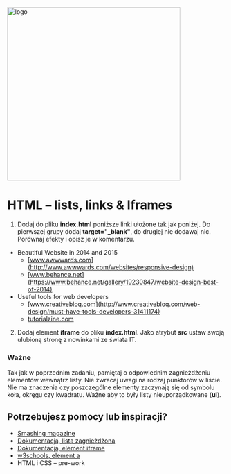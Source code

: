 <img alt="logo" src="http://coderslab.pl/svg/logo-coderslab.svg" width="400">

# HTML &ndash; lists, links & Iframes

1. Dodaj do pliku **index.html** poniższe linki ułożone tak jak poniżej. Do pierwszej grupy dodaj **target="_blank"**, do drugiej nie dodawaj nic. Porównaj efekty i opisz je w komentarzu.

 * Beautiful Website in 2014 and 2015
    * [www.awwwards.com](http://www.awwwards.com/websites/responsive-design)
    * [www.behance.net](https://www.behance.net/gallery/19230847/website-design-best-of-2014)
 * Useful tools for web developers
    * [www.creativebloq.com](http://www.creativebloq.com/web-design/must-have-tools-developers-31411174)
    * [tutorialzine.com](http://tutorialzine.com/2014/09/50-awesome-tools-and-resources-for-web-developers)


2. Dodaj element **iframe** do pliku **index.html**. Jako atrybut **src** ustaw swoją ulubioną stronę z nowinkami ze świata IT.


### Ważne

Tak jak w poprzednim zadaniu, pamiętaj o odpowiednim zagnieżdżeniu elementów wewnątrz listy. Nie zwracaj uwagi na rodzaj punktorów w liście. Nie ma znaczenia czy poszczególne elementy zaczynają się od symbolu koła, okręgu czy kwadratu. Ważne aby to były listy nieuporządkowane (**ul**).



## Potrzebujesz pomocy lub inspiracji?
* [Smashing magazine](https://www.smashingmagazine.com)
* [Dokumentacja, lista zagnieżdżona](https://developer.mozilla.org/pl/docs/Web/HTML/Element/ul)
* [Dokumentacja, element iframe](https://developer.mozilla.org/pl/docs/Web/HTML/Element/iframe)
* [w3schools, element a](https://www.w3schools.com/tags/att_a_target.asp)
* HTML i CSS &ndash; pre-work
